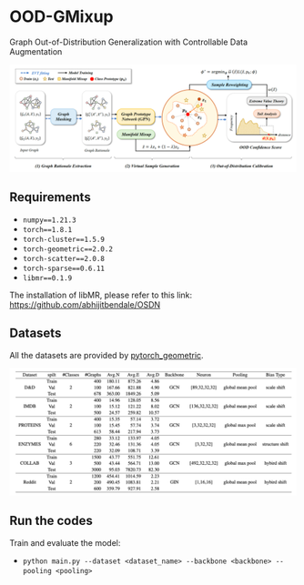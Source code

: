 # OOD-GMixup
Graph Out-of-Distribution Generalization with Controllable Data Augmentation

![Graph Out-of-Distribution Generalization with Controllable Data Augmentation](system_model.png "Model Architecture")

## Requirements
* `numpy==1.21.3`
* `torch==1.8.1`
* `torch-cluster==1.5.9`
* `torch-geometric==2.0.2`
* `torch-scatter==2.0.8`
* `torch-sparse==0.6.11`
* `libmr==0.1.9`

The installation of libMR, please refer to this link: https://github.com/abhijitbendale/OSDN

## Datasets
All the datasets are provided by [pytorch_geometric](https://pytorch-geometric.readthedocs.io/en/latest/modules/datasets.html). 

![Dataset Info](dataset_info.png "Dataset")

## Run the codes
Train and evaluate the model:
* `python main.py --dataset <dataset_name> --backbone <backbone> --pooling <pooling>`  
